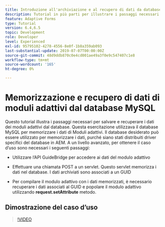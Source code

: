 ```yaml
---
title: Introduzione all'archiviazione e al recupero di dati da database MySQL
description: Tutorial in più parti per illustrare i passaggi necessari per l’archiviazione e il recupero dei dati del modulo
feature: Adaptive Forms
type: Tutorial
version: 6.4,6.5
topic: Development
role: Developer
level: Experienced
exl-id: 95795102-4278-4556-8e0f-1b8a359ab093
last-substantial-update: 2019-07-07T00:00:00Z
source-git-commit: 48d9ddb870c0e4cd001ae49a3f0e9c547407c1e8
workflow-type: tm+mt
source-wordcount: '165'
ht-degree: 0%

---
```


# Memorizzazione e recupero di dati di moduli adattivi dal database MySQL

Questo tutorial illustra i passaggi necessari per salvare e recuperare i dati dei moduli adattivi dal database. Questa esercitazione utilizzava il database MySQL per memorizzare i dati di Moduli adattivi. Il database desiderato può essere utilizzato per memorizzare i dati, purché siano stati distribuiti driver specifici del database in AEM. A un livello avanzato, per ottenere il caso d’uso sono necessari i seguenti passaggi:

* Utilizzare l’API GuideBridge per accedere ai dati del modulo adattivo

* Effettuare una chiamata POST a un servlet. Questo servlet memorizza i dati nel database. I dati archiviati sono associati a un GUID

* Per compilare il modulo adattivo con i dati memorizzati, è necessario recuperare i dati associati al GUID e popolare il modulo adattivo utilizzando **request.setAttribute** metodo.

## Dimostrazione del caso d’uso

>[!VIDEO](https://video.tv.adobe.com/v/27829?quality=12&learn=on)


